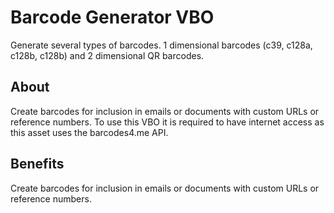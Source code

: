 # Barcode Generator VBO
Generate several types of barcodes. 1 dimensional barcodes (c39, c128a, c128b, c128b) and 2 dimensional QR barcodes.

## About
Create barcodes for inclusion in emails or documents with custom URLs or reference numbers. To use this VBO it is required to have internet access as this asset uses the barcodes4.me API.

## Benefits
Create barcodes for inclusion in emails or documents with custom URLs or reference numbers.
